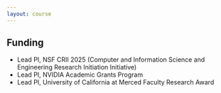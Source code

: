 ```yaml
---
layout: course
---
```


## Funding
- Lead PI, NSF CRII 2025 (Computer and Information Science and Engineering Research Initiation Initiative)
- Lead PI, NVIDIA Academic Grants Program
- Lead PI, University of California at Merced Faculty Research Award